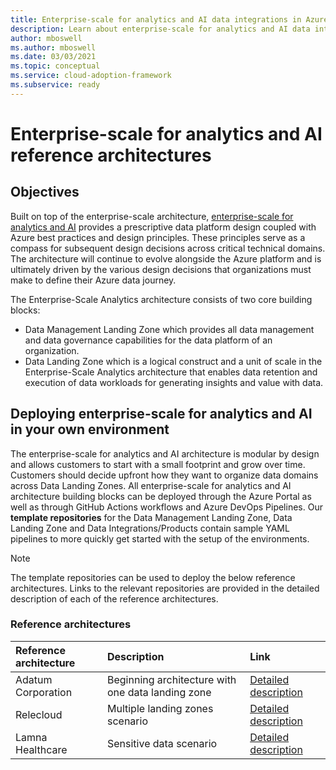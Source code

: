 ```yaml
---
title: Enterprise-scale for analytics and AI data integrations in Azure
description: Learn about enterprise-scale for analytics and AI data integrations in Azure.
author: mboswell
ms.author: mboswell
ms.date: 03/03/2021
ms.topic: conceptual
ms.service: cloud-adoption-framework
ms.subservice: ready
---
```



# Enterprise-scale for analytics and AI reference architectures

## Objectives

Built on top of the enterprise-scale architecture, [enterprise-scale for analytics and AI](/azure/cloud-adoption-framework/scenarios/data-management/enterprise-scale-landing-zone) provides a prescriptive data platform design coupled with Azure best practices and design principles. These principles serve as a compass for subsequent design decisions across critical technical domains. The architecture will continue to evolve alongside the Azure platform and is ultimately driven by the various design decisions that organizations must make to define their Azure data journey.

The Enterprise-Scale Analytics architecture consists of two core building blocks:

- Data Management Landing Zone which provides all data management and data governance capabilities for the data platform of an organization.
- Data Landing Zone which is a logical construct and a unit of scale in the Enterprise-Scale Analytics architecture that enables data retention and execution of data workloads for generating insights and value with data.

## Deploying enterprise-scale for analytics and AI in your own environment

The enterprise-scale for analytics and AI architecture is modular by design and allows customers to start with a small footprint and grow over time. Customers should decide upfront how they want to organize data domains across Data Landing Zones. All enterprise-scale for analytics and AI architecture building blocks can be deployed through the Azure Portal as well as through GitHub Actions workflows and Azure DevOps Pipelines. Our **template repositories** for the Data Management Landing Zone, Data Landing Zone and Data Integrations/Products contain sample YAML pipelines to more quickly get started with the setup of the environments.

> [!NOTE]
> The template repositories can be used to deploy the below reference architectures. Links to the relevant repositories are provided in the detailed description of each of the reference architectures.

### Reference architectures

| Reference architecture | Description | Link |
|:-------------------------|:------------|:----|
| Adatum Corporation       | Beginning architecture with one data landing zone |[Detailed description](./docs/reference/adatum/README.md) |
| Relecloud                | Multiple landing zones scenario                            |[Detailed description](./docs/reference/relecloud/README.md) |
| Lamna Healthcare       | Sensitive data scenario                                   |[Detailed description](./docs/reference/lamna/README.md) |
